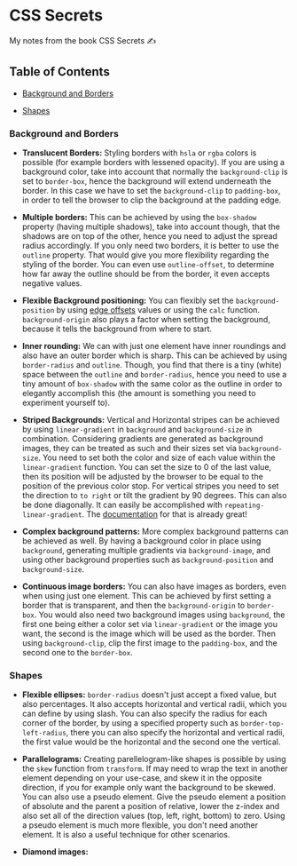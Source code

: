# CSS Secrets

My notes from the book CSS Secrets ✍️

## Table of Contents

- [Background and Borders](https://github.com/tigerabrodi/css-secrets#background-and-borders)

- [Shapes](https://github.com/tigerabrodi/css-secrets#shapes)

### Background and Borders

- **Translucent Borders:** Styling borders with `hsla` or `rgba` colors is possible (for example borders with lessened opacity). If you are using a background color, take into account that normally the `background-clip` is set to `border-box`, hence the background will extend underneath the border. In this case we have to set the `background-clip` to `padding-box`, in order to tell the browser to clip the background at the padding edge.

- **Multiple borders:** This can be achieved by using the `box-shadow` property (having multiple shadows), take into account though, that the shadows are on top of the other, hence you need to adjust the spread radius accordingly. If you only need two borders, it is better to use the `outline` property. That would give you more flexibility regarding the styling of the border. You can even use `outline-offset`, to determine how far away the outline should be from the border, it even accepts negative values.

- **Flexible Background positioning:** You can flexibly set the `background-position` by using [edge offsets](https://developer.mozilla.org/en-US/docs/Web/CSS/background-position#syntax) values or using the `calc` function. `background-origin` also plays a factor when setting the background, because it tells the background from where to start.

- **Inner rounding:** We can with just one element have inner roundings and also have an outer border which is sharp. This can be achieved by using `border-radius` and `outline`. Though, you find that there is a tiny (white) space between the `outline` and `border-radius`, hence you need to use a tiny amount of `box-shadow` with the same color as the outline in order to elegantly accomplish this (the amount is something you need to experiment yourself to).

- **Striped Backgrounds:** Vertical and Horizontal stripes can be achieved by using `linear-gradient` in `background` and `background-size` in combination. Considering gradients are generated as background images, they can be treated as such and their sizes set via `background-size`. You need to set both the color and size of each value within the `linear-gradient` function. You can set the size to 0 of the last value, then its position will be adjusted by the browser to be equal to the position of the previous color stop. For vertical stripes you need to set the direction to `to right` or tilt the gradient by 90 degrees. This can also be done diagonally. It can easily be accomplished with `repeating-linear-gradient`. The [documentation](https://developer.mozilla.org/en-US/docs/Web/CSS/gradient/repeating-linear-gradient()) for that is already great!

- **Complex background patterns:** More complex background patterns can be achieved as well. By having a background color in place using `background`, generating multiple gradients via `background-image`, and using other background properties such as `background-position` and `background-size`.

- **Continuous image borders:** You can also have images as borders, even when using just one element. This can be achieved by first setting a border that is transparent, and then the `background-origin` to `border-box`. You would also need two background images using `background`, the first one being either a color set via `linear-gradient` or the image you want, the second is the image which will be used as the border. Then using `background-clip`, clip the first image to the `padding-box`, and the second one to the `border-box`.

### Shapes

- **Flexible ellipses:** `border-radius` doesn't just accept a fixed value, but also percentages. It also accepts horizontal and vertical radii, which you can define by using slash. You can also specify the radius for each corner of the border, by using a specified property such as `border-top-left-radius`, there you can also specify the horizontal and vertical radii, the first value would be the horizontal and the second one the vertical.

- **Parallelograms:** Creating parellelogram-like shapes is possible by using the `skew` function from `transform`. If may need to wrap the text in another element depending on your use-case, and skew it in the opposite direction, if you for example only want the background to be skewed. You can also use a pseudo element. Give the pseudo element a position of absolute and the parent a position of relative, lower the z-index and also set all of the direction values (top, left, right, bottom) to zero. Using a pseudo element is much more flexible, you don't need another element. It is also a useful technique for other scenarios.

- **Diamond images:**
